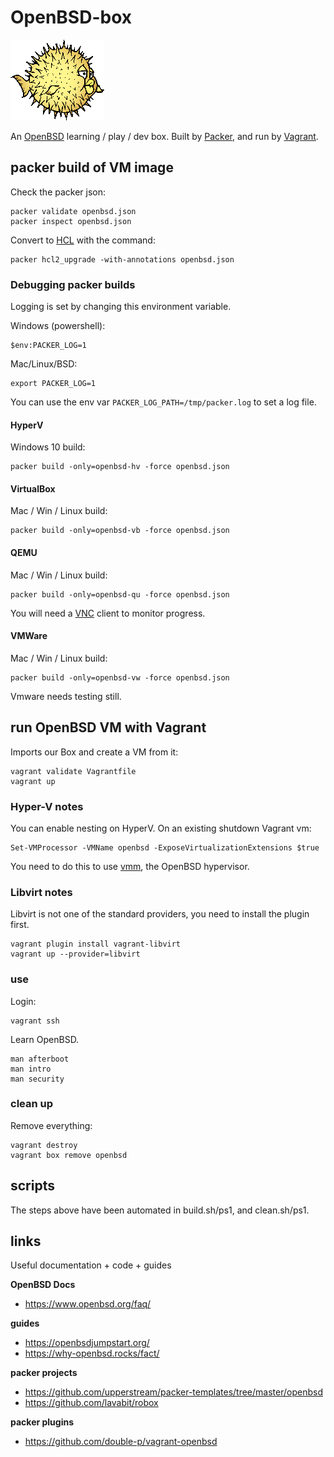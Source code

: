 # OpenBSD-box

![alt text](packer-http/puf150X129.gif "Puffy")

An [OpenBSD](https://www.openbsd.org/) learning / play / dev box. Built by [Packer](https://www.packer.io/), and run by [Vagrant](https://www.vagrantup.com/).

## packer build of VM image

Check the packer json:

```shell
packer validate openbsd.json
packer inspect openbsd.json
```

Convert to [HCL](https://github.com/hashicorp/hcl) with the command:

```shell
packer hcl2_upgrade -with-annotations openbsd.json
```

### Debugging packer builds

Logging is set by changing this environment variable.

Windows (powershell):

```shell
$env:PACKER_LOG=1
```

Mac/Linux/BSD:

```shell
export PACKER_LOG=1
```

You can use the env var `PACKER_LOG_PATH=/tmp/packer.log` to set a log file.

#### HyperV

Windows 10 build:

```shell
packer build -only=openbsd-hv -force openbsd.json
```

#### VirtualBox

Mac / Win / Linux build:

```shell
packer build -only=openbsd-vb -force openbsd.json
```

#### QEMU

Mac / Win / Linux build:

```shell
packer build -only=openbsd-qu -force openbsd.json
```

You will need a [VNC](https://en.wikipedia.org/wiki/Virtual_Network_Computing) client to monitor progress.

#### VMWare

Mac / Win / Linux build:

```shell
packer build -only=openbsd-vw -force openbsd.json
```

Vmware needs testing still.

## run OpenBSD VM with Vagrant

Imports our Box and create a VM from it:

```shell
vagrant validate Vagrantfile
vagrant up
```

### Hyper-V notes

You can enable nesting on HyperV. On an existing shutdown Vagrant vm:

```shell
Set-VMProcessor -VMName openbsd -ExposeVirtualizationExtensions $true
```

You need to do this to use [vmm](https://www.openbsd.org/faq/faq16.html), the OpenBSD hypervisor.

### Libvirt notes

Libvirt is not one of the standard providers, you need to install the plugin first.

```shell
vagrant plugin install vagrant-libvirt
vagrant up --provider=libvirt
```

### use

Login:

```shell
vagrant ssh
```

Learn OpenBSD.

```shell
man afterboot
man intro
man security
```

### clean up

Remove everything:

```shell
vagrant destroy
vagrant box remove openbsd
```

## scripts

The steps above have been automated in build.sh/ps1, and clean.sh/ps1.

## links

Useful documentation + code + guides

**OpenBSD Docs**
* https://www.openbsd.org/faq/

**guides**
* https://openbsdjumpstart.org/
* https://why-openbsd.rocks/fact/

**packer projects**
* https://github.com/upperstream/packer-templates/tree/master/openbsd
* https://github.com/lavabit/robox

**packer plugins**
* https://github.com/double-p/vagrant-openbsd